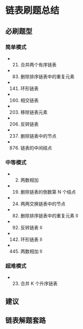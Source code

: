 # 链表刷题总结

## 必刷题型

### 简单模式

-   21. 合并两个有序链表
-   83. 删除排序链表中的重复元素
-   141. 环形链表
-   160. 相交链表
-   203. 移除链表元素
-   206. 反转链表
-   237. 删除链表中的节点
-   876. 链表的中间结点

### 中等模式

-   2. 两数相加
-   19. 删除链表的倒数第 N 个结点
-   24. 两两交换链表中的节点
-   82. 删除排序链表中的重复元素 II
-   92. 反转链表 II
-   142. 环形链表 II
-   445. 两数相加 II

### 超难模式

-   23. 合并 K 个升序链表

## 建议

## 链表解题套路
